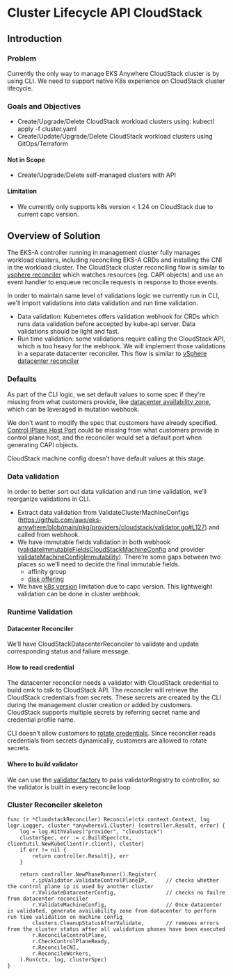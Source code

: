 # Cluster Lifecycle API CloudStack

## Introduction

### Problem

Currently the only way to manage EKS Anywhere CloudStack cluster is by using CLI. We need to support native K8s experience on CloudStack cluster lifecycle.

### Goals and Objectives

* Create/Upgrade/Delete CloudStack workload clusters using: kubectl apply -f cluster.yaml
* Create/Update/Upgrade/Delete CloudStack workload clusters using GitOps/Terraform

#### Not in Scope

* Create/Upgrade/Delete self-managed clusters with API

#### Limitation

* We currently only supports k8s version < 1.24 on CloudStack due to current capc version.

## Overview of Solution

The EKS-A controller running in management cluster fully manages workload clusters, including reconciling EKS-A CRDs and installing the CNI in the workload cluster. The CloudStack cluster reconciling flow is similar to [vsphere reconciler](images/cluster_reconcile.png) which watches resources (eg. CAPI objects) and use an event handler to enqueue reconcile requests in response to those events.

In order to maintain same level of validations logic we currently run in CLI, we'll import validations into data validation and run time validation.
* Data validation: Kubernetes offers validation webhook for CRDs which runs data validation before accepted by kube-api server. Data validations should be light and fast.
* Run time validation: some validations require calling the CloudStack API, which is too heavy for the webhook. We will implement those validations in a separate datacenter reconciler. This flow is similar to [vSphere datacenter reconciler](https://github.com/aws/eks-anywhere/blob/main/designs/full-cluster-lifecycle-api.md?plain=1#L82)

### Defaults

As part of the CLI logic, we set default values to some spec if they're missing from what customers provide, like [datacenter availability zone](https://github.com/aws/eks-anywhere/blob/ed4425dadb19600b4eb446d29b81f5c2441c16f6/pkg/api/v1alpha1/cloudstackdatacenterconfig_types.go#L216), which can be leveraged in mutation webhook. 

We don't want to modify the spec that customers have already specified. [Control lPlane Host Port](https://github.com/aws/eks-anywhere/blob/3c1fd0ff732641ed02137213863942403f59c320/pkg/providers/cloudstack/validator.go#L211) could be missing from what customers provide in control plane host, and the reconciler would set a default port when generating CAPI objects. 

CloudStack machine config doesn’t have default values at this stage.

### Data validation

In order to better sort out data validation and run time validation, we’ll reorganize validations in CLI.

* Extract data validation from ValidateClusterMachineConfigs (https://github.com/aws/eks-anywhere/blob/main/pkg/providers/cloudstack/validator.go#L127) and called from webhook.
* We have immutable fields validation in both webhook ([validateImmutableFieldsCloudStackMachineConfig](https://github.com/aws/eks-anywhere/blob/ed4425dadb19600b4eb446d29b81f5c2441c16f6/pkg/api/v1alpha1/cloudstackmachineconfig_webhook.go#L86) and provider [validateMachineConfigImmutability](https://github.com/aws/eks-anywhere/blob/01cd1e7c3da0c6d87b2d85c4ac6e61f409091e9d/pkg/providers/cloudstack/cloudstack.go#L162)). There’re some gaps between two places so we’ll need to decide the final immutable fields.
  * affinity group
  * [disk offering](https://github.com/aws/eks-anywhere/issues/5319)
* We have [k8s version](https://github.com/aws/eks-anywhere/blob/ed4425dadb19600b4eb446d29b81f5c2441c16f6/pkg/providers/cloudstack/cloudstack.go#L1371) limitation due to capc version. This lightweight validation can be done in cluster webhook.

### Runtime Validation

#### Datacenter Reconciler

We’ll have CloudStackDatacenterReconciler to validate and update corresponding status and failure message.

#### How to read credential

  The datacenter reconciler needs a validator with CloudStack credential to build cmk to talk to CloudStack API. The reconciler will retrieve the CloudStack credentials from secrets. These secrets are created by the CLI during the management cluster creation or added by customers. CloudStack supports multiple secrets by referring secret name and credential profile name.

  CLI doesn't allow customers to [rotate credentials](https://github.com/aws/eks-anywhere/blob/main/designs/cloudstack-multiple-endpoints.md?plain=1#L187). Since reconciler reads credentials from secrets dynamically, customers are allowed to rotate secrets.

#### Where to build validator

  We can use the [validator factory](https://github.com/aws/eks-anywhere/blob/3c1fd0ff732641ed02137213863942403f59c320/pkg/providers/cloudstack/validator_registry.go#L25) to pass validatorRegistry to controller, so the validator is built in every reconcile loop.

### Cluster Reconciler skeleton
```
func (r *CloudstackReconciler) Reconcile(ctx context.Context, log logr.Logger, cluster *anywherev1.Cluster) (controller.Result, error) {
    log = log.WithValues("provider", "cloudstack")
    clusterSpec, err := c.BuildSpec(ctx, clientutil.NewKubeClient(r.client), cluster)
    if err != nil {
        return controller.Result{}, err
    }
    
    return controller.NewPhaseRunner().Register(
        r.ipValidator.ValidateControlPlaneIP,      // checks whether the control plane ip is used by another cluster
        r.ValidateDatacenterConfig,                // checks no failre from datacenter reconciler 
        r.ValidateMachineConfig,                   // Once datacenter is validated, generate availability zone from datacenter to perform run time validation on machine config
        clusters.CleanupStatusAfterValidate,       // removes errors from the cluster status after all validation phases have been executed
        r.ReconcileControlPlane,
        r.CheckControlPlaneReady,      
        r.ReconcileCNI,      
        r.ReconcileWorkers,
    ).Run(ctx, log, clusterSpec)
}
```


